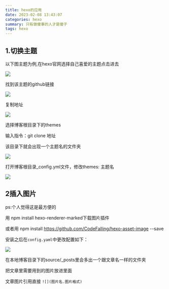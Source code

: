 ```yaml
---
title: hexo的应用
date: 2023-02-08 13:43:07
categories: hexo 
summary: 只有做傻事的人才是傻子
tags: hexo
---
```


## 1.切换主题

以下图主题为例,在hexo官网选择自己喜爱的主题点击进去

![](hexoY1.png)

找到该主题的github链接

![](hexoY2.png)

复制地址

![](hexoY3.png)

选择博客根目录下的themes

输入指令：git clone 地址

该目录下就会出现一个主题名的文件夹

![](hexoY5.png)

打开博客根目录_config.yml文件，修改themes: 主题名

![](hexoY4.png)

## 2插入图片

ps:个人觉得这是最方便的

用 npm install hexo-renderer-marked下载图片插件

或者用 npm install https://github.com/CodeFalling/hexo-asset-image --save

安装之后在`config.yaml`中更改配置如下：

![](1.png)

在本地博客目录下的source/_posts里会多出一个跟文章名一样的文件夹

把文章里需要用到的图片放进里面

文章图片引用直接 `![](图片名.图片格式)`